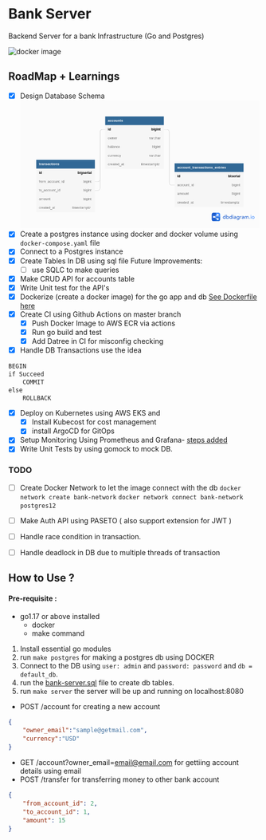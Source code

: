 # Bank Server

Backend Server for a bank Infrastructure (Go and Postgres)

![docker image](https://github.com/prakharporwal/bank-server/actions/workflows/ecs-image-build.yml/badge.svg)

## RoadMap + Learnings

- [x] Design Database Schema
      ![Table Schema](bank-server.png)
- [x] Create a postgres instance using docker and docker volume
      using `docker-compose.yaml` file
- [x] Connect to a Postgres instance
- [x] Create Tables In DB using sql file
      Future Improvements:
  - [ ] use SQLC to make queries
- [x] Make CRUD API for accounts table
- [x] Write Unit test for the API's
- [x] Dockerize (create a docker image) for the go app and db
      [See Dockerfile here](Dockerfile)
- [x] Create CI using Github Actions on master branch
  - [x] Push Docker Image to AWS ECR via actions
  - [x] Run go build and test
  - [x] Add Datree in CI for misconfig checking
- [x] Handle DB Transactions use the idea
```
BEGIN
if Succeed
    COMMIT
else
    ROLLBACK
```
- [x] Deploy on Kubernetes using AWS EKS and
    - [x] Install Kubecost for cost management
    - [x] install ArgoCD for GitOps

- [x] Setup Monitoring Using Prometheus and Grafana- [steps added](k8s/prometheus-install.md)
- [x] Write Unit Tests by using gomock to mock DB.

### TODO
- [ ] Create Docker Network to let the image connect with the db
      `docker network create bank-network`
      `docker network connect bank-network postgres12`

- [ ] Make Auth API using PASETO ( also support extension for JWT )
- [ ] Handle race condition in transaction.
- [ ] Handle deadlock in DB due to multiple threads of transaction

## How to Use ?

#### Pre-requisite :
- go1.17 or above installed
  - docker
  - make command
1. Install essential go modules
2. run `make postgres` for making a postgres db using DOCKER
3. Connect to the DB using `user: admin` and `password: password`
   and `db = default_db`.
4. run the [bank-server.sql](db/bank-server.sql) file to create db tables.
5. run `make server` the server will be up and running on localhost:8080

- POST /account for creating a new account

```json lines
{
    "owner_email":"sample@getmail.com",
    "currency":"USD"
}
```

- GET /account?owner_email=email@email.com for gettiing account details using email
- POST /transfer for transferring money to other bank account

```json lines
{
    "from_account_id": 2,
    "to_account_id": 1,
    "amount": 15
}
```